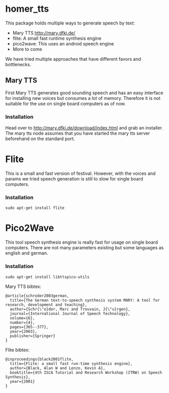 # homer_tts

This package holds multiple ways to generate speech by text:

* Mary TTS http://mary.dfki.de/
* flite: A small fast runtime synthesis engine
* pico2wave: This uses an android speech engine
* More to come

We have tried multiple approaches that have different favors and bottlenecks. 

## Mary TTS
First Mary TTS generates good sounding speech and has an easy interface for installing
new voices but consumes a lot of memory. Therefore it is not suitable for the use
on single board computers as of now.

### Installation

Head over to http://mary.dfki.de/download/index.html and grab an installer. 
The mary tts node assumes that you have started the mary tts server beforehand on
the standard port.

# Flite 

This is a small and fast version of festival. However, with the voices and params
we tried speech generation is still to slow for single board computers.

### Installation

```
sudo apt-get install flite
```

# Pico2Wave

This tool speech synthesis engine is really fast for usage on single board computers. 
There are not many parameters existing but some languages as english and german.

### Installation

```
sudo apt-get install libttspico-utils
```

Mary TTS bibtex:


```
@article{schroder2003german,
  title={The German text-to-speech synthesis system MARY: A tool for research, development and teaching},
  author={Schr{\"o}der, Marc and Trouvain, J{\"u}rgen},
  journal={International Journal of Speech Technology},
  volume={6},
  number={4},
  pages={365--377},
  year={2003},
  publisher={Springer}
}
```

Flite bibtex:

```
@inproceedings{black2001flite,
  title={Flite: a small fast run-time synthesis engine},
  author={Black, Alan W and Lenzo, Kevin A},
  booktitle={4th ISCA Tutorial and Research Workshop (ITRW) on Speech Synthesis},
  year={2001}
}
```
